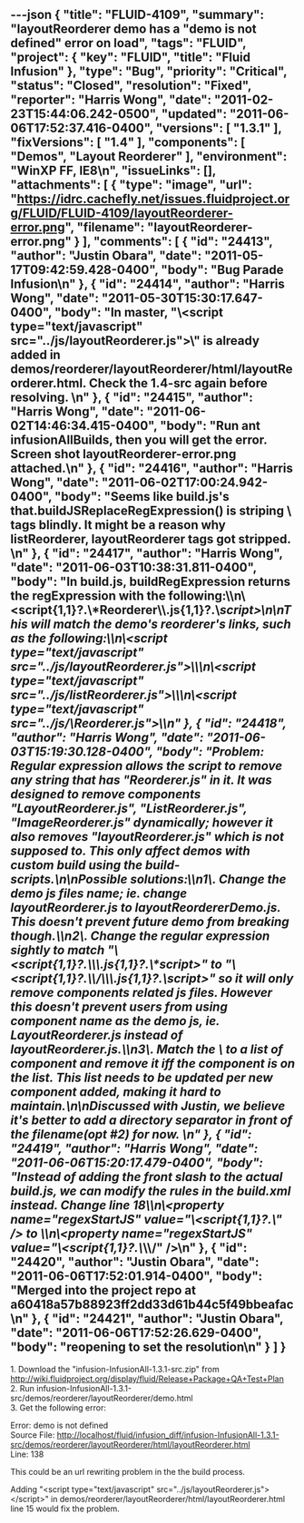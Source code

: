 ---json
{
  "title": "FLUID-4109",
  "summary": "layoutReorderer demo has a \"demo is not defined\" error on load",
  "tags": "FLUID",
  "project": {
    "key": "FLUID",
    "title": "Fluid Infusion"
  },
  "type": "Bug",
  "priority": "Critical",
  "status": "Closed",
  "resolution": "Fixed",
  "reporter": "Harris Wong",
  "date": "2011-02-23T15:44:06.242-0500",
  "updated": "2011-06-06T17:52:37.416-0400",
  "versions": [
    "1.3.1"
  ],
  "fixVersions": [
    "1.4"
  ],
  "components": [
    "Demos",
    "Layout Reorderer"
  ],
  "environment": "WinXP FF, IE8\n",
  "issueLinks": [],
  "attachments": [
    {
      "type": "image",
      "url": "https://idrc.cachefly.net/issues.fluidproject.org/FLUID/FLUID-4109/layoutReorderer-error.png",
      "filename": "layoutReorderer-error.png"
    }
  ],
  "comments": [
    {
      "id": "24413",
      "author": "Justin Obara",
      "date": "2011-05-17T09:42:59.428-0400",
      "body": "Bug Parade Infusion\n"
    },
    {
      "id": "24414",
      "author": "Harris Wong",
      "date": "2011-05-30T15:30:17.647-0400",
      "body": "In master, \"\\<script type=\"text/javascript\" src=\"../js/layoutReorderer.js\">\\</script>\" is already added in demos/reorderer/layoutReorderer/html/layoutReorderer.html.  Check the 1.4-src again before resolving. &#x20;\n"
    },
    {
      "id": "24415",
      "author": "Harris Wong",
      "date": "2011-06-02T14:46:34.415-0400",
      "body": "Run ant infusionAllBuilds, then you will get the error.  Screen shot layoutReorderer-error.png attached.\n"
    },
    {
      "id": "24416",
      "author": "Harris Wong",
      "date": "2011-06-02T17:00:24.942-0400",
      "body": "Seems like build.js's that.buildJSReplaceRegExpression() is striping \\<script>\\</script> tags blindly. It might be a reason why listReorderer, layoutReorderer tags got stripped.&#x20;\n"
    },
    {
      "id": "24417",
      "author": "Harris Wong",
      "date": "2011-06-03T10:38:31.811-0400",
      "body": "In build.js, buildRegExpression returns the regExpression with the following:\\\n\\<script{1,1}?.\\*Reorderer\\\\.js{1,1}?.\\*script>\n\nThis will match the demo's reorderer's links, such as the following:\\\n\\<script type=\"text/javascript\" src=\"../js/layoutReorderer.js\">\\</script>\\\n\\<script type=\"text/javascript\" src=\"../js/listReorderer.js\">\\</script>\\\n\\<script type=\"text/javascript\" src=\"../js/\\<prefix>Reorderer.js\">\\</script>\n"
    },
    {
      "id": "24418",
      "author": "Harris Wong",
      "date": "2011-06-03T15:19:30.128-0400",
      "body": "Problem:  Regular expression allows the script to remove any string that has \"Reorderer.js\" in it.  It was designed to remove components \"LayoutReorderer.js\", \"ListReorderer.js\", \"ImageReorderer.js\" dynamically; however it also removes \"layoutReorderer.js\" which is not supposed to.  This only affect demos with custom build using the build-scripts.\n\nPossible solutions:\\\n1\\. Change the demo js files name; ie. change layoutReorderer.js to layoutReordererDemo.js.  This doesn't prevent future demo from breaking though.\\\n2\\. Change the regular expression sightly to match \"\\<script{1,1}?.**\\<componentName>\\\\.js{1,1}?.\\*script>\" to \"\\<script{1,1}?.**\\\\/\\<componentName>\\\\.js{1,1}?.\\*script>\" so it will only remove components related js files.  However this doesn't prevent users from using component name as the demo js, ie. LayoutReorderer.js instead of layoutReorderer.js.\\\n3\\. Match the \\<componentName> to a list of component and remove it iff the component is on the list.  This list needs to be updated per new component added, making it hard to maintain.\n\nDiscussed with Justin, we believe it's better to add a directory separator in front of the filename(opt #2) for now. &#x20;\n"
    },
    {
      "id": "24419",
      "author": "Harris Wong",
      "date": "2011-06-06T15:20:17.479-0400",
      "body": "Instead of adding the front slash to the actual build.js, we can modify the rules in the build.xml instead.  Change line 18\\\n\\<property name=\"regexStartJS\" value=\"\\&lt;script{1,1}?.\\*\" /> to \\\n\\<property name=\"regexStartJS\" value=\"\\&lt;script{1,1}?.\\*\\\\/\" />\n"
    },
    {
      "id": "24420",
      "author": "Justin Obara",
      "date": "2011-06-06T17:52:01.914-0400",
      "body": "Merged into the project repo at a60418a57b88923ff2dd33d61b44c5f49bbeafac\n"
    },
    {
      "id": "24421",
      "author": "Justin Obara",
      "date": "2011-06-06T17:52:26.629-0400",
      "body": "reopening to set the resolution\n"
    }
  ]
}
---
1\. Download the "infusion-InfusionAll-1.3.1-src.zip" from <http://wiki.fluidproject.org/display/fluid/Release+Package+QA+Test+Plan>\
2\. Run infusion-InfusionAll-1.3.1-src/demos/reorderer/layoutReorderer/demo.html\
3\. Get the following error:

Error: demo is not defined\
Source File: <http://localhost/fluid/infusion_diff/infusion-InfusionAll-1.3.1-src/demos/reorderer/layoutReorderer/html/layoutReorderer.html>\
Line: 138

This could be an url rewriting problem in the the build process.

Adding "\<script type="text/javascript" src="../js/layoutReorderer.js">\</script>" in demos/reorderer/layoutReorderer/html/layoutReorderer.html line 15 would fix the problem.

        